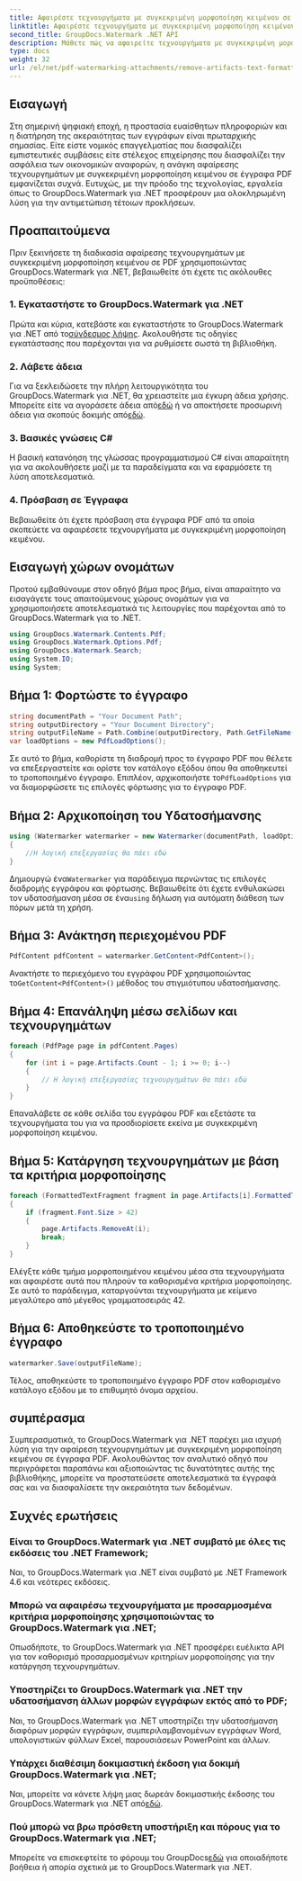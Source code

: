 ```yaml
---
title: Αφαιρέστε τεχνουργήματα με συγκεκριμένη μορφοποίηση κειμένου σε PDF
linktitle: Αφαιρέστε τεχνουργήματα με συγκεκριμένη μορφοποίηση κειμένου σε PDF
second_title: GroupDocs.Watermark .NET API
description: Μάθετε πώς να αφαιρείτε τεχνουργήματα με συγκεκριμένη μορφοποίηση κειμένου σε PDF χρησιμοποιώντας το υδατογράφημα GroupDocs για .NET. Ακολουθήστε τον βήμα προς βήμα οδηγό μας.
type: docs
weight: 32
url: /el/net/pdf-watermarking-attachments/remove-artifacts-text-formatting-pdf/
---
```

## Εισαγωγή
Στη σημερινή ψηφιακή εποχή, η προστασία ευαίσθητων πληροφοριών και η διατήρηση της ακεραιότητας των εγγράφων είναι πρωταρχικής σημασίας. Είτε είστε νομικός επαγγελματίας που διασφαλίζει εμπιστευτικές συμβάσεις είτε στέλεχος επιχείρησης που διασφαλίζει την ασφάλεια των οικονομικών αναφορών, η ανάγκη αφαίρεσης τεχνουργημάτων με συγκεκριμένη μορφοποίηση κειμένου σε έγγραφα PDF εμφανίζεται συχνά. Ευτυχώς, με την πρόοδο της τεχνολογίας, εργαλεία όπως το GroupDocs.Watermark για .NET προσφέρουν μια ολοκληρωμένη λύση για την αντιμετώπιση τέτοιων προκλήσεων.
## Προαπαιτούμενα
Πριν ξεκινήσετε τη διαδικασία αφαίρεσης τεχνουργημάτων με συγκεκριμένη μορφοποίηση κειμένου σε PDF χρησιμοποιώντας GroupDocs.Watermark για .NET, βεβαιωθείτε ότι έχετε τις ακόλουθες προϋποθέσεις:
### 1. Εγκαταστήστε το GroupDocs.Watermark για .NET
 Πρώτα και κύρια, κατεβάστε και εγκαταστήστε το GroupDocs.Watermark για .NET από το[σύνδεσμος λήψης](https://releases.groupdocs.com/Watermark/net/). Ακολουθήστε τις οδηγίες εγκατάστασης που παρέχονται για να ρυθμίσετε σωστά τη βιβλιοθήκη.
### 2. Λάβετε άδεια
Για να ξεκλειδώσετε την πλήρη λειτουργικότητα του GroupDocs.Watermark για .NET, θα χρειαστείτε μια έγκυρη άδεια χρήσης. Μπορείτε είτε να αγοράσετε άδεια από[εδώ](https://purchase.groupdocs.com/buy) ή να αποκτήσετε προσωρινή άδεια για σκοπούς δοκιμής από[εδώ](https://purchase.groupdocs.com/temporary-license/).
### 3. Βασικές γνώσεις C#
Η βασική κατανόηση της γλώσσας προγραμματισμού C# είναι απαραίτητη για να ακολουθήσετε μαζί με τα παραδείγματα και να εφαρμόσετε τη λύση αποτελεσματικά.
### 4. Πρόσβαση σε Έγγραφα
Βεβαιωθείτε ότι έχετε πρόσβαση στα έγγραφα PDF από τα οποία σκοπεύετε να αφαιρέσετε τεχνουργήματα με συγκεκριμένη μορφοποίηση κειμένου.

## Εισαγωγή χώρων ονομάτων
Προτού εμβαθύνουμε στον οδηγό βήμα προς βήμα, είναι απαραίτητο να εισαγάγετε τους απαιτούμενους χώρους ονομάτων για να χρησιμοποιήσετε αποτελεσματικά τις λειτουργίες που παρέχονται από το GroupDocs.Watermark για το .NET.
```csharp
using GroupDocs.Watermark.Contents.Pdf;
using GroupDocs.Watermark.Options.Pdf;
using GroupDocs.Watermark.Search;
using System.IO;
using System;
```
## Βήμα 1: Φορτώστε το έγγραφο
```csharp
string documentPath = "Your Document Path";
string outputDirectory = "Your Document Directory";
string outputFileName = Path.Combine(outputDirectory, Path.GetFileName(documentPath));
var loadOptions = new PdfLoadOptions();
```
 Σε αυτό το βήμα, καθορίστε τη διαδρομή προς το έγγραφο PDF που θέλετε να επεξεργαστείτε και ορίστε τον κατάλογο εξόδου όπου θα αποθηκευτεί το τροποποιημένο έγγραφο. Επιπλέον, αρχικοποιήστε το`PdfLoadOptions` για να διαμορφώσετε τις επιλογές φόρτωσης για το έγγραφο PDF.
## Βήμα 2: Αρχικοποίηση του Υδατοσήμανσης
```csharp
using (Watermarker watermarker = new Watermarker(documentPath, loadOptions))
{
    //Η λογική επεξεργασίας θα πάει εδώ
}
```
 Δημιουργώ ένα`Watermarker` για παράδειγμα περνώντας τις επιλογές διαδρομής εγγράφου και φόρτωσης. Βεβαιωθείτε ότι έχετε ενθυλακώσει τον υδατοσήμανση μέσα σε ένα`using` δήλωση για αυτόματη διάθεση των πόρων μετά τη χρήση.
## Βήμα 3: Ανάκτηση περιεχομένου PDF
```csharp
PdfContent pdfContent = watermarker.GetContent<PdfContent>();
```
 Ανακτήστε το περιεχόμενο του εγγράφου PDF χρησιμοποιώντας το`GetContent<PdfContent>()` μέθοδος του στιγμιότυπου υδατοσήμανσης.
## Βήμα 4: Επανάληψη μέσω σελίδων και τεχνουργημάτων
```csharp
foreach (PdfPage page in pdfContent.Pages)
{
    for (int i = page.Artifacts.Count - 1; i >= 0; i--)
    {
        // Η λογική επεξεργασίας τεχνουργημάτων θα πάει εδώ
    }
}
```
Επαναλάβετε σε κάθε σελίδα του εγγράφου PDF και εξετάστε τα τεχνουργήματα του για να προσδιορίσετε εκείνα με συγκεκριμένη μορφοποίηση κειμένου.
## Βήμα 5: Κατάργηση τεχνουργημάτων με βάση τα κριτήρια μορφοποίησης
```csharp
foreach (FormattedTextFragment fragment in page.Artifacts[i].FormattedTextFragments)
{
    if (fragment.Font.Size > 42)
    {
        page.Artifacts.RemoveAt(i);
        break;
    }
}
```
Ελέγξτε κάθε τμήμα μορφοποιημένου κειμένου μέσα στα τεχνουργήματα και αφαιρέστε αυτά που πληρούν τα καθορισμένα κριτήρια μορφοποίησης. Σε αυτό το παράδειγμα, καταργούνται τεχνουργήματα με κείμενο μεγαλύτερο από μέγεθος γραμματοσειράς 42.
## Βήμα 6: Αποθηκεύστε το τροποποιημένο έγγραφο
```csharp
watermarker.Save(outputFileName);
```
Τέλος, αποθηκεύστε το τροποποιημένο έγγραφο PDF στον καθορισμένο κατάλογο εξόδου με το επιθυμητό όνομα αρχείου.

## συμπέρασμα
Συμπερασματικά, το GroupDocs.Watermark για .NET παρέχει μια ισχυρή λύση για την αφαίρεση τεχνουργημάτων με συγκεκριμένη μορφοποίηση κειμένου σε έγγραφα PDF. Ακολουθώντας τον αναλυτικό οδηγό που περιγράφεται παραπάνω και αξιοποιώντας τις δυνατότητες αυτής της βιβλιοθήκης, μπορείτε να προστατεύσετε αποτελεσματικά τα έγγραφά σας και να διασφαλίσετε την ακεραιότητα των δεδομένων.
## Συχνές ερωτήσεις
### Είναι το GroupDocs.Watermark για .NET συμβατό με όλες τις εκδόσεις του .NET Framework;
Ναι, το GroupDocs.Watermark για .NET είναι συμβατό με .NET Framework 4.6 και νεότερες εκδόσεις.
### Μπορώ να αφαιρέσω τεχνουργήματα με προσαρμοσμένα κριτήρια μορφοποίησης χρησιμοποιώντας το GroupDocs.Watermark για .NET;
Οπωσδήποτε, το GroupDocs.Watermark για .NET προσφέρει ευέλικτα API για τον καθορισμό προσαρμοσμένων κριτηρίων μορφοποίησης για την κατάργηση τεχνουργημάτων.
### Υποστηρίζει το GroupDocs.Watermark για .NET την υδατοσήμανση άλλων μορφών εγγράφων εκτός από το PDF;
Ναι, το GroupDocs.Watermark για .NET υποστηρίζει την υδατοσήμανση διαφόρων μορφών εγγράφων, συμπεριλαμβανομένων εγγράφων Word, υπολογιστικών φύλλων Excel, παρουσιάσεων PowerPoint και άλλων.
### Υπάρχει διαθέσιμη δοκιμαστική έκδοση για δοκιμή GroupDocs.Watermark για .NET;
 Ναι, μπορείτε να κάνετε λήψη μιας δωρεάν δοκιμαστικής έκδοσης του GroupDocs.Watermark για .NET από[εδώ](https://releases.groupdocs.com/).
### Πού μπορώ να βρω πρόσθετη υποστήριξη και πόρους για το GroupDocs.Watermark για .NET;
 Μπορείτε να επισκεφτείτε το φόρουμ του GroupDocs[εδώ](https://forum.groupdocs.com/c/watermark/19) για οποιαδήποτε βοήθεια ή απορία σχετικά με το GroupDocs.Watermark για .NET.